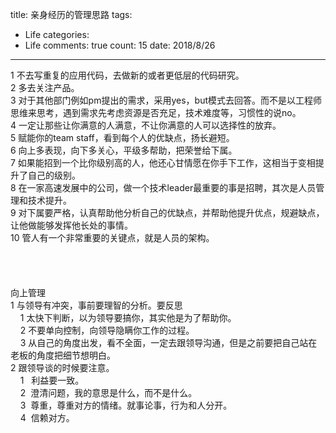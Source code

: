 
title: 亲身经历的管理思路
tags: 
  - Life
categories: 
  - Life
comments: true
count: 15
date: 2018/8/26
---
  <div yne-bulb-block="paragraph" style="white-space: pre-wrap;">1&nbsp;不去写重复的应用代码，去做新的或者更低层的代码研究。</div><div yne-bulb-block="paragraph" style="white-space: pre-wrap;">2&nbsp;多去关注产品。</div><div yne-bulb-block="paragraph" style="white-space: pre-wrap;">3&nbsp;对于其他部门例如pm提出的需求，采用yes，but模式去回答。而不是以工程师思维来思考，遇到需求先考虑资源是否充足，技术难度等，习惯性的说no。</div><div yne-bulb-block="paragraph" style="white-space: pre-wrap;">4&nbsp;一定让那些让你满意的人满意，不让你满意的人可以选择性的放弃。</div><div yne-bulb-block="paragraph" style="white-space: pre-wrap;">5&nbsp;赋能你的team&nbsp;staff，看到每个人的优缺点，扬长避短。</div><div yne-bulb-block="paragraph" style="white-space: pre-wrap;">6&nbsp;向上多表现，向下多关心，平级多帮助，把荣誉给下属。</div><div yne-bulb-block="paragraph" style="white-space: pre-wrap;">7&nbsp;如果能招到一个比你级别高的人，他还心甘情愿在你手下工作，这相当于变相提升了自己的级别。</div><div yne-bulb-block="paragraph" style="white-space: pre-wrap;">8&nbsp;在一家高速发展中的公司，做一个技术leader最重要的事是招聘，其次是人员管理和技术提升。</div><div yne-bulb-block="paragraph" style="white-space: pre-wrap;">9&nbsp;对下属要严格，认真帮助他分析自己的优缺点，并帮助他提升优点，规避缺点，让他做能够发挥他长处的事情。</div><div yne-bulb-block="paragraph" style="white-space: pre-wrap;">10&nbsp;管人有一个非常重要的关键点，就是人员的架构。</div><div yne-bulb-block="paragraph" style="white-space: pre-wrap;"><br></div><div yne-bulb-block="paragraph" style="white-space: pre-wrap;"><br></div><div yne-bulb-block="paragraph" style="white-space: pre-wrap;"><br></div><div yne-bulb-block="paragraph" style="white-space: pre-wrap;"><br></div><div yne-bulb-block="paragraph" style="white-space: pre-wrap;">向上管理</div><div yne-bulb-block="paragraph" style="white-space: pre-wrap;">1&nbsp;与领导有冲突，事前要理智的分析。要反思</div><div yne-bulb-block="paragraph" style="white-space: pre-wrap;">&nbsp;&nbsp;&nbsp;&nbsp;1&nbsp;太快下判断，以为领导要搞你，其实他是为了帮助你。</div><div yne-bulb-block="paragraph" style="white-space: pre-wrap;">&nbsp;&nbsp;&nbsp;&nbsp;2&nbsp;不要单向控制，向领导隐瞒你工作的过程。</div><div yne-bulb-block="paragraph" style="white-space: pre-wrap;">&nbsp;&nbsp;&nbsp;&nbsp;3&nbsp;从自己的角度出发，看不全面，一定去跟领导沟通，但是之前要把自己站在老板的角度把细节想明白。</div><div yne-bulb-block="paragraph" style="white-space: pre-wrap;">2&nbsp;跟领导谈的时候要注意。</div><div yne-bulb-block="paragraph" style="white-space: pre-wrap;">&nbsp;&nbsp;&nbsp;&nbsp;1&nbsp;&nbsp;&nbsp;利益要一致。</div><div yne-bulb-block="paragraph" style="white-space: pre-wrap;">&nbsp;&nbsp;&nbsp;&nbsp;2&nbsp;&nbsp;澄清问题，我的意思是什么，而不是什么。</div><div yne-bulb-block="paragraph" style="white-space: pre-wrap;">&nbsp;&nbsp;&nbsp;&nbsp;3&nbsp;&nbsp;尊重，尊重对方的情绪。就事论事，行为和人分开。</div><div yne-bulb-block="paragraph" style="white-space: pre-wrap;">&nbsp;&nbsp;&nbsp;&nbsp;4&nbsp;&nbsp;信赖对方。</div><div yne-bulb-block="paragraph" style="white-space: pre-wrap;">&nbsp;&nbsp;&nbsp;&nbsp;<br></div><div yne-bulb-block="paragraph" style="white-space: pre-wrap;"><br></div><div yne-bulb-block="paragraph" style="white-space: pre-wrap;"><br></div><div yne-bulb-block="paragraph" style="white-space: pre-wrap;"><br></div>